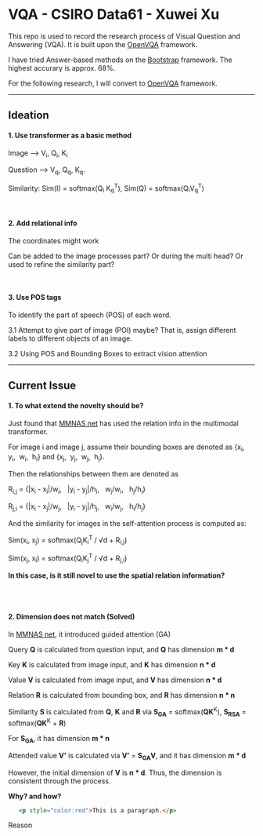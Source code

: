 # VQA - CSIRO Data61 - Xuwei Xu

This repo is used to record the research process of Visual Question and Answering (VQA). It is built upon the [OpenVQA](https://github.com/MILVLG/openvqa) framework.

I have tried Answer-based methods on the [Bootstrap](https://github.com/Cadene/bootstrap.pytorch) framework. The highest accurary is approx. 68%.

For the following research, I will convert to [OpenVQA](https://github.com/MILVLG/openvqa) framework.

---

## Ideation

#### 1. Use transformer as a basic method
  
Image --> V<sub>i</sub>, Q<sub>i</sub>, K<sub>i</sub>

Question --> V<sub>q</sub>, Q<sub>q</sub>, K<sub>q</sub>. 
    
Similarity: Sim(I) = softmax(Q<sub>i</sub> K<sub>q</sub><sup>T</sup>), Sim(Q) = softmax(Q<sub>i</sub>V<sub>q</sub><sup>T</sup>)

<br>

#### 2. Add relational info

The coordinates might work

Can be added to the image processes part? Or during the multi head? Or used to refine the similarity part?

<br>

#### 3. Use POS tags

To identify the part of speech (POS) of each word. 

3.1 Attempt to give part of image (POI) maybe? That is, assign different labels to different objects of an image.

3.2 Using POS and Bounding Boxes to extract vision attention

---

## Current Issue

#### 1. To what extend the novelty should be?

Just found that [MMNAS net](https://arxiv.org/pdf/2004.12070.pdf) has used the relation info in the multimodal transformer.
    
For image i and image j, assume their bounding boxes are denoted as {x<sub>i</sub>,&nbsp; y<sub>i</sub>,&nbsp; w<sub>i</sub>,&nbsp; h<sub>i</sub>} and {x<sub>j</sub>,&nbsp; y<sub>j</sub>,&nbsp; w<sub>j</sub>,&nbsp; h<sub>j</sub>}.

Then the relationships between them are denoted as

R<sub>i,j</sub> = {|x<sub>i</sub> - x<sub>i</sub>|/w<sub>i</sub>,&nbsp;&nbsp;  |y<sub>i</sub> - y<sub>j</sub>|/h<sub>i</sub>,&nbsp;&nbsp;  w<sub>j</sub>/w<sub>i</sub>,&nbsp;&nbsp; h<sub>j</sub>/h<sub>i</sub>}

R<sub>j,i</sub> = {|x<sub>i</sub> - x<sub>j</sub>|/w<sub>j</sub>,&nbsp;&nbsp;  |y<sub>i</sub> - y<sub>j</sub>|/h<sub>j</sub>,&nbsp;&nbsp;  w<sub>i</sub>/w<sub>j</sub>,&nbsp;&nbsp; h<sub>i</sub>/h<sub>j</sub>}

And the similarity for images in the self-attention process is computed as:

Sim(x<sub>i</sub>, x<sub>j</sub>) = softmax(Q<sub>j</sub>K<sub>i</sub><sup>T</sup> / <span>&#8730;</span>d + R<sub>i,j</sub>)

Sim(x<sub>j</sub>, x<sub>i</sub>) = softmax(Q<sub>i</sub>K<sub>j</sub><sup>T</sup> / <span>&#8730;</span>d + R<sub>j,i</sub>)

**In this case, is it still novel to use the spatial relation information?**

<br>
<br>


#### 2. Dimension does not match (Solved)

In [MMNAS net](https://arxiv.org/pdf/2004.12070.pdf), it introduced guided attention (GA)

Query **Q** is calculated from question input, and **Q** has dimension **m * d**

Key **K** is calculated from image input, and **K** has dimension **n * d**

Value **V** is calculated from image input, and **V** has dimension **n * d**

Relation **R** is calculated from bounding box, and **R** has dimension **n * n**

Similarity **S** is calculated from **Q**, **K** and **R** via **S<sub>GA</sub>** = softmax(**QK**<sup>K</sup>), **S<sub>RSA</sub>** = softmax(**QK**<sup>K</sup> + **R**)

For **S<sub>GA</sub>**, it has dimension **m * n**

Attended value **V'** is calculated via **V'** = **S<sub>GA</sub>V**, and it has dimension **m * d**
 
However, the initial dimension of **V** is **n * d**. Thus, the dimension is consistent through the process.
 
**Why? and how?**

```html
   <p style="color:red">This is a paragraph.</p>
```
Reason
